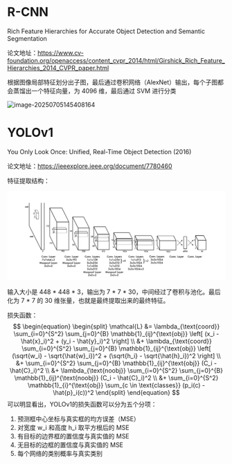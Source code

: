 # R-CNN

Rich Feature Hierarchies for Accurate Object Detection and Semantic Segmentation

论文地址：https://www.cv-foundation.org/openaccess/content_cvpr_2014/html/Girshick_Rich_Feature_Hierarchies_2014_CVPR_paper.html

根据图像局部特征划分出子图，最后通过卷积网络（AlexNet）输出，每个子图都会蒸馏出一个特征向量，为 4096 维，最后通过 SVM 进行分类

![image-20250705145408164](/home/cacc/Documents/NotesOfCacc/ArtififialIntellegence/ComputerVision/assets/image-20250705145408164.png)

# YOLOv1

You Only Look Once: Unified, Real-Time Object Detection (2016)

论文地址：https://ieeexplore.ieee.org/document/7780460

特征提取结构：

![image-20250705134626015](assets/image-20250705134626015.png)

输入大小是 448 * 448 * 3，输出为 7 * 7 * 30，中间经过了卷积与池化。最后化为 7 * 7 的 30 维张量，也就是最终提取出来的最终特征。

损失函数：
$$
\begin{equation}
\begin{split}
\mathcal{L} &= \lambda_{\text{coord}} \sum_{i=0}^{S^2} \sum_{j=0}^{B} \mathbb{1}_{ij}^{\text{obj}} \left[ (x_i - \hat{x}_i)^2 + (y_i - \hat{y}_i)^2 \right] \\
&+ \lambda_{\text{coord}} \sum_{i=0}^{S^2} \sum_{j=0}^{B} \mathbb{1}_{ij}^{\text{obj}} \left[ (\sqrt{w_i} - \sqrt{\hat{w}_i})^2 + (\sqrt{h_i} - \sqrt{\hat{h}_i})^2 \right] \\
&+ \sum_{i=0}^{S^2} \sum_{j=0}^{B} \mathbb{1}_{ij}^{\text{obj}} (C_i - \hat{C}_i)^2 \\
&+ \lambda_{\text{noobj}} \sum_{i=0}^{S^2} \sum_{j=0}^{B} \mathbb{1}_{ij}^{\text{noobj}} (C_i - \hat{C}_i)^2 \\
&+ \sum_{i=0}^{S^2} \mathbb{1}_{i}^{\text{obj}} \sum_{c \in \text{classes}} (p_i(c) - \hat{p}_i(c))^2
\end{split}
\end{equation}
$$
可以明显看出，YOLOv1的损失函数可以分为五个分项：

1. 预测框中心坐标与真实框的均方误差（MSE）
2. 对宽度 w_i 和高度 h_i 取平方根后的 MSE
3. 有目标的边界框的置信度与真实值的 MSE
4. 无目标的边框的置信度与真实值的 MSE
5. 每个网络的类别概率与真实类别